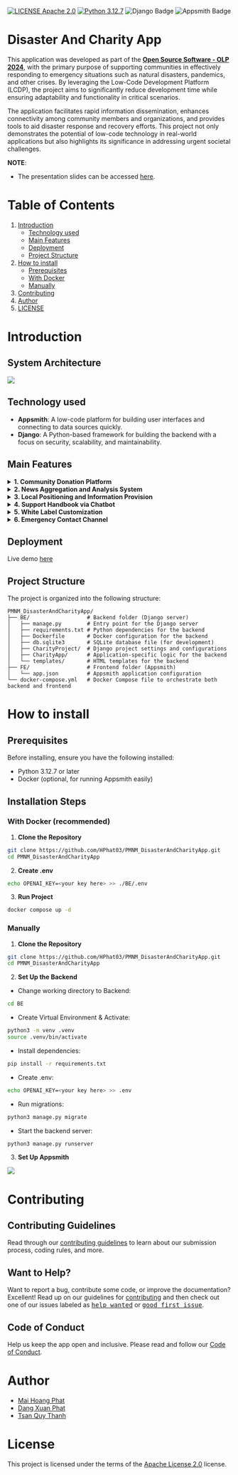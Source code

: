 [![LICENSE Apache 2.0](https://img.shields.io/badge/license-Apache%202.0-blue?style=flat-square)](https://www.apache.org/licenses/LICENSE-2.0)
[![Python 3.12.7](https://img.shields.io/badge/python-3.12.7-blue)](https://www.python.org/downloads/release/python-3127/)
![Django Badge](https://img.shields.io/badge/django-092E20?logo=django&logoColor=white)
![Appsmith Badge](https://img.shields.io/badge/Appsmith-2A2F3D?logo=appsmith&logoColor=fff)

# Disaster And Charity App

This application was developed as part of the **[Open Source Software - OLP 2024](https://www.olp.vn/procon-pmmn/ph%E1%BA%A7n-m%E1%BB%81m-ngu%E1%BB%93n-m%E1%BB%9F)**, with the primary purpose of supporting communities in effectively responding to emergency situations such as natural disasters, pandemics, and other crises. By leveraging the Low-Code Development Platform (LCDP), the project aims to significantly reduce development time while ensuring adaptability and functionality in critical scenarios.

The application facilitates rapid information dissemination, enhances connectivity among community members and organizations, and provides tools to aid disaster response and recovery efforts. This project not only demonstrates the potential of low-code technology in real-world applications but also highlights its significance in addressing urgent societal challenges.

**NOTE**:

- The presentation slides can be accessed [here](https://www.canva.com/design/DAGYlS2P72c/TwEkriPqEOpjaLw55xBNbQ/edit).

# Table of Contents

1. [Introduction](#introduction)
   - [Technology used](#technology-used)
   - [Main Features](#main-features)
   - [Deployment](#deployment)
   - [Project Structure](#project-structure)
2. [How to install](#how-to-install)
   - [Prerequisites](#prerequisites)
   - [With Docker](#with-docker-recommended)
   - [Manually](#manually)
3. [Contributing](#contributing)
4. [Author](#author)
5. [LICENSE](#license)

# Introduction

## System Architecture

![](./assets/architecture.gif)

## Technology used

- **Appsmith**: A low-code platform for building user interfaces and connecting to data sources quickly.
- **Django**: A Python-based framework for building the backend with a focus on security, scalability, and maintainability.

## Main Features

<details>
<summary><b>1. Community Donation Platform</b></summary>

- **Multi-Model Donations**: Supports diverse donation methods, including cash, physical goods, and online payments through popular channels.
- **Transparency and Accountability**: Displays detailed contribution data, including total funds/items collected, donor information, and fund allocation.
- **User-Friendly Interface**: Offers an intuitive interface for easy access and streamlined donation processes.
</details>

<details>
<summary><b>2. News Aggregation and Analysis System</b></summary>

- **Curated Information**: Collects and filters news from reliable media sources focusing on pandemics, natural disasters, and emergencies.
- **Data Analysis**: Identifies trends, statuses, and levels of impact in different regions, improving forecasting and response capabilities.
- **Categorized Content**: Organizes information by topics, regions, and urgency, allowing users to quickly access relevant updates.
</details>

<details>
<summary><b>3. Local Positioning and Information Provision</b></summary>

- **GPS Integration**: Identifies the user's current location using GPS technology.
- **Localized Updates**: Provides real-time information on risks such as diseases and natural disasters in the user’s area.
- **Personalized Solutions**: Suggests tailored preventive measures and response strategies based on the user's location and circumstances.
</details>

<details>
<summary><b>4. Support Handbook via Chatbot</b></summary>

- **Interactive Assistance**: A chatbot that interacts with users to provide information, answer queries, and offer support in emergencies.
- **Multilingual Support**: Accommodates global users by offering support in multiple languages.
</details>

<details>
<summary><b>5. White Label Customization</b></summary>

- **Brand Adaptability**: Allows customization of the system's interface and functionalities to align with an organization's branding and needs.
- **Donation and Language Configuration**: Supports integration of specific donation types and languages tailored to target audiences.
</details>

<details>
<summary><b>6. Emergency Contact Channel</b></summary>

- **Directory Access**: Provides a comprehensive directory of emergency contact numbers, including rescue services, medical assistance, and relief organizations.
- **Quick Call Integration**: Enables users to make direct calls to critical contacts through the application for immediate help in emergencies.
</details>

## Deployment

Live demo [here](https://app.appsmith.com/app/charityapp/login-674ee6995a292b5c3be9fb35)

## Project Structure

The project is organized into the following structure:

```
PMNM_DisasterAndCharityApp/
├── BE/                  # Backend folder (Django server)
│   ├── manage.py        # Entry point for the Django server
│   ├── requirements.txt # Python dependencies for the backend
│   ├── Dockerfile       # Docker configuration for the backend
│   ├── db.sqlite3       # SQLite database file (for development)
│   ├── CharityProject/  # Django project settings and configurations
│   ├── CharityApp/      # Application-specific logic for the backend
│   └── templates/       # HTML templates for the backend
├── FE/                  # Frontend folder (Appsmith)
│   └── app.json         # Appsmith application configuration
└── docker-compose.yml   # Docker Compose file to orchestrate both backend and frontend
```

# How to install

## Prerequisites

Before installing, ensure you have the following installed:

- Python 3.12.7 or later
- Docker (optional, for running Appsmith easily)

## Installation Steps

### With Docker (recommended)

1. **Clone the Repository**

```bash
git clone https://github.com/HPhat03/PMNM_DisasterAndCharityApp.git
cd PMNM_DisasterAndCharityApp
```

2. **Create .env**

```bash
echo OPENAI_KEY=<your key here> >> ./BE/.env
```

3. **Run Project**

```bash
docker compose up -d
```

### Manually

1. **Clone the Repository**

```bash
git clone https://github.com/HPhat03/PMNM_DisasterAndCharityApp.git
cd PMNM_DisasterAndCharityApp
```

2. **Set Up the Backend**

- Change working directory to Backend:

```bash
cd BE
```

- Create Virtual Environment & Activate:

```bash
python3 -m venv .venv
source .venv/bin/activate
```

- Install dependencies:

```bash
pip install -r requirements.txt
```

- Create .env:

```bash
echo OPENAI_KEY=<your key here> >> .env
```

- Run migrations:

```bash
python3 manage.py migrate
```

- Start the backend server:

```bash
python3 manage.py runserver
```

3. **Set Up Appsmith**

![](./assets/appsmith_import_app_json.gif)

# Contributing

## Contributing Guidelines

Read through our [contributing guidelines][contributing] to learn about our submission process, coding rules, and more.

## Want to Help?

Want to report a bug, contribute some code, or improve the documentation? Excellent! Read up on our guidelines for [contributing][contributing] and then check out one of our issues labeled as <kbd>[help wanted](https://github.com/HPhat03/PMNM_DisasterAndCharityApp/labels/help%20wanted)</kbd> or <kbd>[good first issue](https://github.com/HPhat03/PMNM_DisasterAndCharityApp/labels/good%20first%20issue)</kbd>.

## Code of Conduct

Help us keep the app open and inclusive. Please read and follow our [Code of Conduct][codeofconduct].

# Author

- [Mai Hoang Phat](https://github.com/HPhat03)
- [Dang Xuan Phat](https://github.com/xuanphat11112003)
- [Tsan Quy Thanh](https://github.com/quythanh)

# License

This project is licensed under the terms of the [Apache License 2.0](http://www.apache.org/licenses/) license.

[codeofconduct]: CODE_OF_CONDUCT.md
[contributing]: CONTRIBUTING.md
